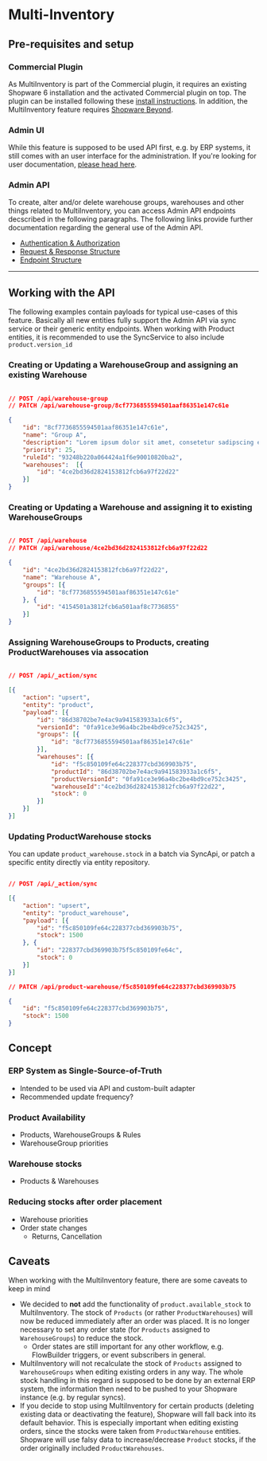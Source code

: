 # Multi-Inventory

## Pre-requisites and setup

### Commercial Plugin

As MultiInventory is part of the Commercial plugin, it requires an existing Shopware 6 installation and the activated Commercial plugin on top. The plugin can be installed following these [install instructions](../../../../guides/plugins/plugins/plugin-base-guide#install-your-plugin). In addition, the MultiInventory feature requires [Shopware Beyond](https://docs.shopware.com/en/shopware-6-en/features/shopware-beyond).

### Admin UI

While this feature is supposed to be used API first, e.g. by ERP systems, it still comes with an user interface for the administration. If you're looking for user documentation, [please head here](https://docs.shopware.com/en/shopware-6-en/extensions).

### Admin API

To create, alter and/or delete warehouse groups, warehouses and other things related to MultiInventory, you can access Admin API endpoints decscribed in the following paragraphs. The following links provide further documentation regarding the general use of the Admin API.

* [Authentication & Authorization](https://shopware.stoplight.io/docs/admin-api/ZG9jOjEwODA3NjQx-authentication)
* [Request & Response Structure](https://shopware.stoplight.io/docs/admin-api/ZG9jOjEyMzAzNDU1-request-and-response-structure)
* [Endpoint Structure](https://shopware.stoplight.io/docs/admin-api/ZG9jOjEyMzA1ODA5-endpoint-structure)

---

## Working with the API

The following examples contain payloads for typical use-cases of this feature. Basically all new entities fully support the Admin API via sync service or their generic entity endpoints. When working with Product entities, it is recommended to use the SyncService to also include `product.version_id`

### Creating or Updating a WarehouseGroup and assigning an existing Warehouse

```json

// POST /api/warehouse-group
// PATCH /api/warehouse-group/8cf7736855594501aaf86351e147c61e

{
    "id": "8cf7736855594501aaf86351e147c61e",
    "name": "Group A",
    "description": "Lorem ipsum dolor sit amet, consetetur sadipscing elitr, sed diam nonumy eirmod tempor invidunt ut labore.",
    "priority": 25,
    "ruleId": "93248b220a064424a1f6e90010820ba2",
    "warehouses":  [{
        "id": "4ce2bd36d2824153812fcb6a97f22d22"
    }]
}
```

### Creating or Updating a Warehouse and assigning it to existing WarehouseGroups

```json

// POST /api/warehouse
// PATCH /api/warehouse/4ce2bd36d2824153812fcb6a97f22d22

{
    "id": "4ce2bd36d2824153812fcb6a97f22d22",
    "name": "Warehouse A",
    "groups": [{
        "id": "8cf7736855594501aaf86351e147c61e"
    }, {
        "id": "4154501a3812fcb6a501aaf8c7736855"
    }]
}
```

### Assigning WarehouseGroups to Products, creating ProductWarehouses via assocation

```json

// POST /api/_action/sync

[{
    "action": "upsert",
    "entity": "product",
    "payload": [{
        "id": "86d38702be7e4ac9a941583933a1c6f5",
        "versionId": "0fa91ce3e96a4bc2be4bd9ce752c3425",
        "groups": [{
            "id": "8cf7736855594501aaf86351e147c61e"
        }],
        "warehouses": [{
            "id": "f5c850109fe64c228377cbd369903b75",
            "productId": "86d38702be7e4ac9a941583933a1c6f5",
            "productVersionId": "0fa91ce3e96a4bc2be4bd9ce752c3425",
            "warehouseId":"4ce2bd36d2824153812fcb6a97f22d22",
            "stock": 0
        }]
    }]
}]
```

### Updating ProductWarehouse stocks

You can update `product_warehouse.stock` in a batch via SyncApi, or patch a specific entity directly via entity repository.

```json

// POST /api/_action/sync

[{
    "action": "upsert",
    "entity": "product_warehouse",
    "payload": [{
        "id": "f5c850109fe64c228377cbd369903b75",
        "stock": 1500
    }, {
        "id": "228377cbd369903b75f5c850109fe64c",
        "stock": 0
    }]
}]

// PATCH /api/product-warehouse/f5c850109fe64c228377cbd369903b75

{
    "id": "f5c850109fe64c228377cbd369903b75",
    "stock": 1500
}
```

## Concept

### ERP System as Single-Source-of-Truth

* Intended to be used via API and custom-built adapter
* Recommended update frequency?

### Product Availability

* Products, WarehouseGroups & Rules
* WarehouseGroup priorities

### Warehouse stocks

* Products & Warehouses

### Reducing stocks after order placement

* Warehouse priorities
* Order state changes
    * Returns, Cancellation

## Caveats

When working with the MultiInventory feature, there are some caveats to keep in mind

* We decided to **not** add the functionality of `product.available_stock` to MultiInventory. The stock of `Products` (or rather `ProductWarehouses`) will now be reduced immediately after an order was placed. It is no longer necessary to set any order state (for `Products` assigned to `WarehouseGroups`) to reduce the stock.
  * Order states are still important for any other workflow, e.g. FlowBuilder triggers, or event subscribers in general.
* MultiInventory will not recalculate the stock of `Products` assigned to `WarehouseGroups` when editing existing orders in any way. The whole stock handling in this regard is supposed to be done by an external ERP system, the information then need to be pushed to your Shopware instance (e.g. by regular syncs).
* If you decide to stop using MultiInventory for certain products (deleting existing data or deactivating the feature), Shopware will fall back into its default behavior. This is especially important when editing existing orders, since the stocks were taken from `ProductWarehouse` entities. Shopware will use falsy data to increase/decrease `Product` stocks, if the order originally included `ProductWarehouses`.
